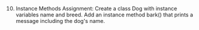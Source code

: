 10. Instance Methods
Assignment:
Create a class Dog with instance variables name and breed. Add an instance method bark() that prints a message including the dog's name.

